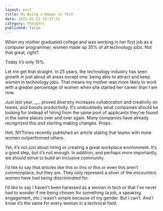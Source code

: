 ```yaml
---
layout: post
title: On Being a Woman in Tech
date: 2015-01-12 16:57:51
category: thoughts
published: false
---
```


When my mother graduated college and was working in her first job as a computer programmer, women made up 35% of all technology jobs. Not that great, right?

Today it’s only 15%.

Let me get that straight. In 25 years, the technology industry has seen growth in just about all areas except one: being able to attract and keep women in technology jobs. That means my mother was more likely to work with a greater percentage of women when she started her career than I am now.

Just last year, ___ proved diversity increases collaboration and creativity on teams, and boosts productivity. It’s undoubtedly what companies should be looking for instead of hiring from the same pool of applicants they’ve found in the same places over and over again. Many companies have already recognized this and starting making changes. Props.

Hell, NYTimes recently published an article stating that teams with more women outperformed others.

Yet, it’s not just about hiring or creating a great workplace environment. It’s a good step, but it’s not enough. In addition, and perhaps more importantly, we should strive to build an inclusive community.

I’d like to say that articles like this or this or this or even this aren’t commonplace, but they are. They only represent a sliver of the encounters women have had being discriminated for.

I’d like to say I haven’t been harassed as a woman in tech or that I’ve never had to wonder if me being chosen for something (a job, a speaking engagement, etc.) wasn’t simple because of my gender. But I can’t. And I know it’s the same for every woman in a technical field.
